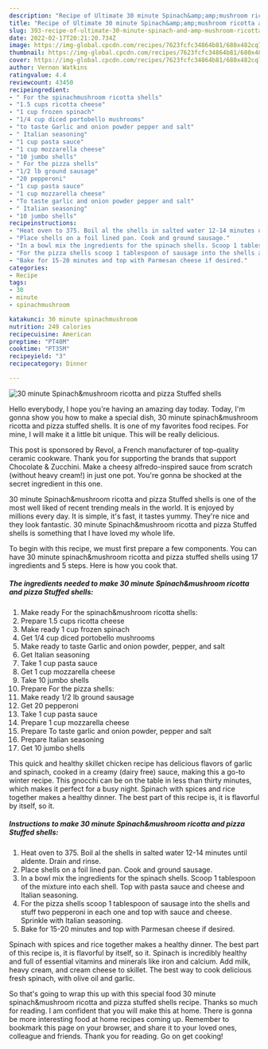 ```yaml
---
description: "Recipe of Ultimate 30 minute Spinach&amp;amp;mushroom ricotta and pizza Stuffed shells"
title: "Recipe of Ultimate 30 minute Spinach&amp;amp;mushroom ricotta and pizza Stuffed shells"
slug: 393-recipe-of-ultimate-30-minute-spinach-and-amp-mushroom-ricotta-and-pizza-stuffed-shells
date: 2022-02-17T20:21:20.734Z
image: https://img-global.cpcdn.com/recipes/7623fcfc34864b81/680x482cq70/30-minute-spinachmushroom-ricotta-and-pizza-stuffed-shells-recipe-main-photo.jpg
thumbnail: https://img-global.cpcdn.com/recipes/7623fcfc34864b81/680x482cq70/30-minute-spinachmushroom-ricotta-and-pizza-stuffed-shells-recipe-main-photo.jpg
cover: https://img-global.cpcdn.com/recipes/7623fcfc34864b81/680x482cq70/30-minute-spinachmushroom-ricotta-and-pizza-stuffed-shells-recipe-main-photo.jpg
author: Vernon Watkins
ratingvalue: 4.4
reviewcount: 43450
recipeingredient:
- " For the spinachmushroom ricotta shells"
- "1.5 cups ricotta cheese"
- "1 cup frozen spinach"
- "1/4 cup diced portobello mushrooms"
- "to taste Garlic and onion powder pepper and salt"
- " Italian seasoning"
- "1 cup pasta sauce"
- "1 cup mozzarella cheese"
- "10 jumbo shells"
- " For the pizza shells"
- "1/2 lb ground sausage"
- "20 pepperoni"
- "1 cup pasta sauce"
- "1 cup mozzarella cheese"
- "To taste garlic and onion powder pepper and salt"
- " Italian seasoning"
- "10 jumbo shells"
recipeinstructions:
- "Heat oven to 375. Boil al the shells in salted water 12-14 minutes until aldente. Drain and rinse."
- "Place shells on a foil lined pan. Cook and ground sausage."
- "In a bowl mix the ingredients for the spinach shells. Scoop 1 tablespoon of the mixture into each shell. Top with pasta sauce and cheese and Italian seasoning."
- "For the pizza shells scoop 1 tablespoon of sausage into the shells and stuff two pepperoni in each one and top with sauce and cheese. Sprinkle with Italian seasoning."
- "Bake for 15-20 minutes and top with Parmesan cheese if desired."
categories:
- Recipe
tags:
- 30
- minute
- spinachmushroom

katakunci: 30 minute spinachmushroom 
nutrition: 249 calories
recipecuisine: American
preptime: "PT40M"
cooktime: "PT35M"
recipeyield: "3"
recipecategory: Dinner

---
```



![30 minute Spinach&amp;mushroom ricotta and pizza Stuffed shells](https://img-global.cpcdn.com/recipes/7623fcfc34864b81/680x482cq70/30-minute-spinachmushroom-ricotta-and-pizza-stuffed-shells-recipe-main-photo.jpg)

Hello everybody, I hope you're having an amazing day today. Today, I'm gonna show you how to make a special dish, 30 minute spinach&amp;mushroom ricotta and pizza stuffed shells. It is one of my favorites food recipes. For mine, I will make it a little bit unique. This will be really delicious.

This post is sponsored by Revol, a French manufacturer of top-quality ceramic cookware. Thank you for supporting the brands that support Chocolate &amp; Zucchini. Make a cheesy alfredo-inspired sauce from scratch (without heavy cream!) in just one pot. You&#39;re gonna be shocked at the secret ingredient in this one.

30 minute Spinach&amp;mushroom ricotta and pizza Stuffed shells is one of the most well liked of recent trending meals in the world. It is enjoyed by millions every day. It is simple, it's fast, it tastes yummy. They're nice and they look fantastic. 30 minute Spinach&amp;mushroom ricotta and pizza Stuffed shells is something that I have loved my whole life.


To begin with this recipe, we must first prepare a few components. You can have 30 minute spinach&amp;mushroom ricotta and pizza stuffed shells using 17 ingredients and 5 steps. Here is how you cook that.

<!--inarticleads1-->

##### The ingredients needed to make 30 minute Spinach&amp;mushroom ricotta and pizza Stuffed shells:

1. Make ready  For the spinach&amp;mushroom ricotta shells:
1. Prepare 1.5 cups ricotta cheese
1. Make ready 1 cup frozen spinach
1. Get 1/4 cup diced portobello mushrooms
1. Make ready to taste Garlic and onion powder, pepper, and salt
1. Get  Italian seasoning
1. Take 1 cup pasta sauce
1. Get 1 cup mozzarella cheese
1. Take 10 jumbo shells
1. Prepare  For the pizza shells:
1. Make ready 1/2 lb ground sausage
1. Get 20 pepperoni
1. Take 1 cup pasta sauce
1. Prepare 1 cup mozzarella cheese
1. Prepare To taste garlic and onion powder, pepper and salt
1. Prepare  Italian seasoning
1. Get 10 jumbo shells


This quick and healthy skillet chicken recipe has delicious flavors of garlic and spinach, cooked in a creamy (dairy free) sauce, making this a go-to winter recipe. This gnocchi can be on the table in less than thirty minutes, which makes it perfect for a busy night. Spinach with spices and rice together makes a healthy dinner. The best part of this recipe is, it is flavorful by itself, so it. 

<!--inarticleads2-->

##### Instructions to make 30 minute Spinach&amp;mushroom ricotta and pizza Stuffed shells:

1. Heat oven to 375. Boil al the shells in salted water 12-14 minutes until aldente. Drain and rinse.
1. Place shells on a foil lined pan. Cook and ground sausage.
1. In a bowl mix the ingredients for the spinach shells. Scoop 1 tablespoon of the mixture into each shell. Top with pasta sauce and cheese and Italian seasoning.
1. For the pizza shells scoop 1 tablespoon of sausage into the shells and stuff two pepperoni in each one and top with sauce and cheese. Sprinkle with Italian seasoning.
1. Bake for 15-20 minutes and top with Parmesan cheese if desired.


Spinach with spices and rice together makes a healthy dinner. The best part of this recipe is, it is flavorful by itself, so it. Spinach is incredibly healthy and full of essential vitamins and minerals like iron and calcium. Add milk, heavy cream, and cream cheese to skillet. The best way to cook delicious fresh spinach, with olive oil and garlic. 

So that's going to wrap this up with this special food 30 minute spinach&amp;mushroom ricotta and pizza stuffed shells recipe. Thanks so much for reading. I am confident that you will make this at home. There is gonna be more interesting food at home recipes coming up. Remember to bookmark this page on your browser, and share it to your loved ones, colleague and friends. Thank you for reading. Go on get cooking!
